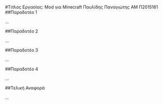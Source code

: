 #Τίτλος Εργασίας: Mod για Minecraft
Παυλίδης Παναγιώτης
ΑΜ Π2015161
##Παραδοτέο 1

...

##Παραδοτέο 2

...

##Παραδοτέο 3

...

##Παραδοτέο 4

...

##Tελική Αναφορά

...



